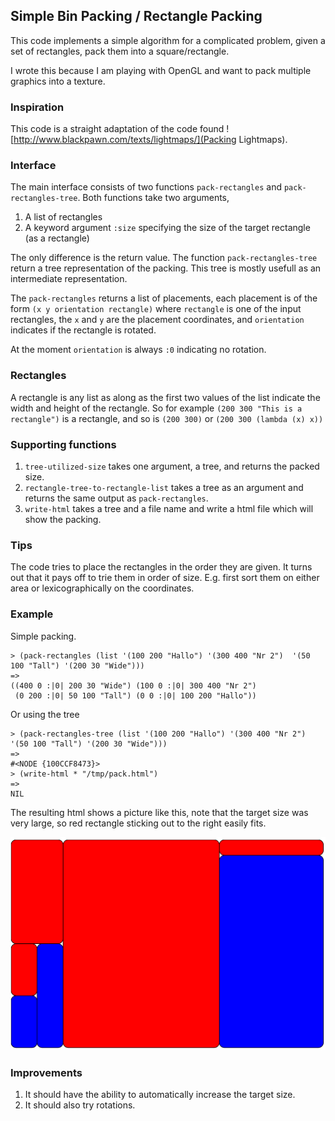 ## Simple Bin Packing / Rectangle Packing

This code implements a simple algorithm for a complicated problem,
given a set of rectangles, pack them into a square/rectangle.

I wrote this because I am playing with OpenGL and want to pack
multiple graphics into a texture.

### Inspiration

This code is a straight adaptation of the code found
![http://www.blackpawn.com/texts/lightmaps/](Packing Lightmaps).


### Interface

The main interface consists of two functions `pack-rectangles` and
`pack-rectangles-tree`.
Both functions take two arguments,

1. A list of rectangles
2. A keyword argument `:size` specifying the size of the target rectangle
   (as a rectangle)

The only difference is the return value.
The function `pack-rectangles-tree` return a tree representation
of the packing.  This tree is mostly usefull as an intermediate representation.

The `pack-rectangles` returns a list of placements, each placement is
of the form `(x y orientation rectangle)` where `rectangle` is one of
the input rectangles, the `x` and `y` are the placement coordinates, and
`orientation` indicates if the rectangle is rotated.

At the moment `orientation` is always `:0` indicating no rotation.

### Rectangles

A rectangle is any list as along as the first two values of the list indicate
the width and height of the rectangle.  So for example
`(200 300 "This is a rectangle")` is a rectangle, and so is `(200 300)` or `(200 300 (lambda (x) x))`

### Supporting functions

1. `tree-utilized-size` takes one argument, a tree, and returns the packed size.
2. `rectangle-tree-to-rectangle-list` takes a tree as an argument and returns the same output as `pack-rectangles`.
3. `write-html` takes a tree and a file name and write a html file which will show the packing.

### Tips

The code tries to place the rectangles in the order they are given.  It turns out that
it pays off to trie them in order of size.  E.g. first sort them on either area or lexicographically
on the coordinates.

### Example

Simple packing.

```common-lisp
> (pack-rectangles (list '(100 200 "Hallo") '(300 400 "Nr 2")  '(50 100 "Tall") '(200 30 "Wide")))
=>
((400 0 :|0| 200 30 "Wide") (100 0 :|0| 300 400 "Nr 2")
 (0 200 :|0| 50 100 "Tall") (0 0 :|0| 100 200 "Hallo"))
```

Or using the tree

```common-lisp
> (pack-rectangles-tree (list '(100 200 "Hallo") '(300 400 "Nr 2")  '(50 100 "Tall") '(200 30 "Wide")))
=>
#<NODE {100CCF8473}>
> (write-html * "/tmp/pack.html")
=>
NIL
```

The resulting html shows a picture like this,
note that the target size was very large, so red rectangle
sticking out to the right easily fits.

![Screen shot of browser](sample.png)


### Improvements

1. It should have the ability to automatically increase the target size.
2. It should also try rotations.
